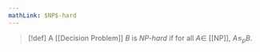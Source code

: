 ```yaml
---
mathLink: $NP$-hard
---
```

>[!def]
>A [[Decision Problem]] $B$ is *$NP$-hard* if for all $A\in$ [[NP]], $A≤_{p}B$.

